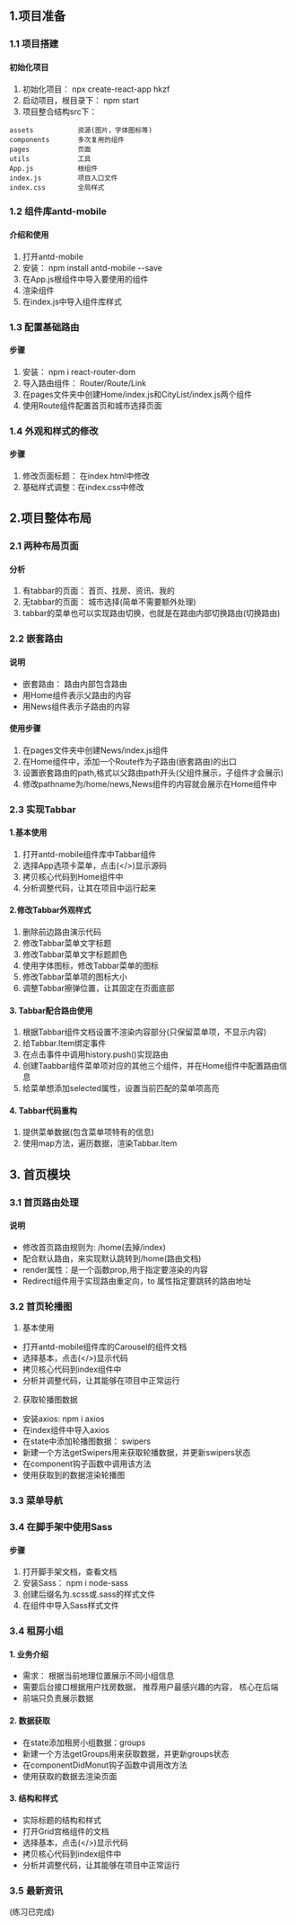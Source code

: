 ## 1.项目准备
### 1.1 项目搭建
#### 初始化项目
1. 初始化项目： npx create-react-app hkzf
2. 启动项目，根目录下： npm start
3. 项目整合结构src下：
```
assets           资源(图片，字体图标等)
components       多次复用的组件
pages            页面
utils            工具
App.js           根组件
index.js         项目入口文件
index.css        全局样式
```
### 1.2 组件库antd-mobile
#### 介绍和使用
1. 打开antd-mobile
2. 安装： npm install antd-mobile --save
3. 在App.js根组件中导入要使用的组件
4. 渲染组件
5. 在index.js中导入组件库样式

### 1.3 配置基础路由
#### 步骤
1. 安装： npm i react-router-dom
2. 导入路由组件： Router/Route/Link
3. 在pages文件夹中创建Home/index.js和CityList/index.js两个组件
4. 使用Route组件配置首页和城市选择页面

### 1.4 外观和样式的修改
#### 步骤
1. 修改页面标题： 在index.html中修改
2. 基础样式调整：在index.css中修改

## 2.项目整体布局
### 2.1 两种布局页面
#### 分析
1. 有tabbar的页面： 首页、找房、资讯、我的
2. 无tabbar的页面： 城市选择(简单不需要额外处理)
3. tabbar的菜单也可以实现路由切换，也就是在路由内部切换路由(切换路由)

### 2.2 嵌套路由
#### 说明
* 嵌套路由： 路由内部包含路由
* 用Home组件表示父路由的内容
* 用News组件表示子路由的内容
#### 使用步骤
1. 在pages文件夹中创建News/index.js组件
2. 在Home组件中，添加一个Route作为子路由(嵌套路由)的出口
3. 设置嵌套路由的path,格式以父路由path开头(父组件展示，子组件才会展示)
4. 修改pathname为/home/news,News组件的内容就会展示在Home组件中
### 2.3 实现Tabbar
#### 1.基本使用
1. 打开antd-mobile组件库中Tabbar组件
2. 选择App选项卡菜单，点击(</>)显示源码
3. 拷贝核心代码到Home组件中
4. 分析调整代码，让其在项目中运行起来
#### 2.修改Tabbar外观样式
1. 删除前边路由演示代码
2. 修改Tabbar菜单文字标题
3. 修改Tabbar菜单文字标题颜色
4. 使用字体图标，修改Tabbar菜单的图标
5. 修改Tabbar菜单项的图标大小
6. 调整Tabbar擦弹位置，让其固定在页面底部
#### 3. Tabbar配合路由使用
1. 根据Tabbar组件文档设置不渲染内容部分(只保留菜单项，不显示内容)
2. 给Tabbar.Item绑定事件
3. 在点击事件中调用history.push()实现路由
4. 创建Taabbar组件菜单项对应的其他三个组件，并在Home组件中配置路由信息
5. 给菜单想添加selected属性，设置当前匹配的菜单项高亮

#### 4. Tabbar代码重构
1. 提供菜单数据(包含菜单项特有的信息)
2. 使用map方法，遍历数据，渲染Tabbar.Item

## 3. 首页模块
### 3.1 首页路由处理
#### 说明
* 修改首页路由规则为: /home(去掉/index)
* 配合默认路由，来实现默认跳转到/home(路由文档)
* render属性：是一个函数prop,用于指定要渲染的内容
* Redirect组件用于实现路由重定向，to 属性指定要跳转的路由地址
### 3.2 首页轮播图
1. 基本使用
* 打开antd-mobile组件库的Carousel的组件文档
* 选择基本，点击(</>)显示代码
* 拷贝核心代码到index组件中
* 分析并调整代码，让其能够在项目中正常运行

2. 获取轮播图数据
* 安装axios: npm i axios
* 在index组件中导入axios
* 在state中添加轮播图数据： swipers
* 新建一个方法getSwipers用来获取轮播数据，并更新swipers状态
* 在component钩子函数中调用该方法
* 使用获取到的数据渲染轮播图
### 3.3 菜单导航
### 3.4 在脚手架中使用Sass
#### 步骤
1. 打开脚手架文档，查看文档
2. 安装Sass： npm i node-sass
3. 创建后缀名为.scss或.sass的样式文件
4. 在组件中导入Sass样式文件
### 3.4 租房小组
#### 1. 业务介绍
* 需求： 根据当前地理位置展示不同小组信息
* 需要后台接口根据用户找房数据， 推荐用户最感兴趣的内容， 核心在后端
* 前端只负责展示数据
#### 2. 数据获取
* 在state添加租房小组数据：groups
* 新建一个方法getGroups用来获取数据，并更新groups状态
* 在componentDidMonut钩子函数中调用改方法
* 使用获取的数据去渲染页面
#### 3. 结构和样式
* 实际标题的结构和样式
* 打开Grid宫格组件的文档
* 选择基本，点击(</>)显示代码
* 拷贝核心代码到index组件中
* 分析并调整代码，让其能够在项目中正常运行
### 3.5 最新资讯
(练习已完成)